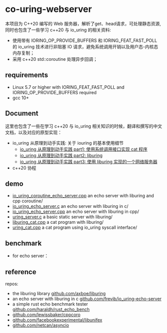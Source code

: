 # co-uring-webserver

本项目为 C++20 编写的 Web 服务器，解析了get、head请求，可处理静态资源,同时也包含了一些学习 c++20 与 io_uring 的相关资料:

- 使用带有 IORING_OP_PROVIDE_BUFFERS 和 IORING_FEAT_FAST_POLL 的 io_uring 技术进行非阻塞 IO 请求，避免系统调用开销以及用户态-内核态内存复制；
- 采用 c++20 std::coroutine 处理异步回调；

## requirements

- Linux 5.7 or higher with IORING_FEAT_FAST_POLL and IORING_OP_PROVIDE_BUFFERS required
- gcc 10+

## Document

这里也包含了一些在学习 c++20 与 io_uring 相关知识的时候，翻译和撰写的中文文档，以及对应的原型实现：

- io_uring 从原理到动手实践: 关于 iouring 的基本使用细节
  - [io_uring 从原理到动手实践 part1: 使用系统调用接口实现 cat 程序](document\io_uring-by-example\io_uring-by-example1.md)
  - [io_uring 从原理到动手实践 part2: liburing](document\io_uring-by-example\io_uring-by-example2.md)
  - [io_uring 从原理到动手实践 part3: 使用 liburing 实现的一个网络服务器](document\io_uring-by-example\io_uring-by-example3.md)
- c++20 协程

## demo 

- [io_uring_coroutine_echo_server.cpp](demo\io_uring_coroutine_echo_server.cpp) an echo server with liburing and cpp coroutine/
- [io_uring_echo_server.c](demo\io_uring_echo_server.c) an echo server with liburing in c/
- [io_uring_echo_server.cpp](demo\io_uring_echo_server.cpp) an echo server with liburing in cpp/
- [uring_server.c](demo\uring_server.c) a basic static server with liburing/
- [liburing_cat.cpp](demo\liburing_cat.c) a cat program with liburing/
- [uring_cat.cpp](demo\uring_cat.c) a cat program using io_uring syscall interface/

## benchmark

- for echo server：

## reference

repos:

- the liburing library [github.com/axboe/liburing](https://github.com/axboe/liburing)
- an echo server with liburing in c [github.com/frevib/io_uring-echo-server](https://github.com/frevib/io_uring-echo-server)
- a simple rust echo benchmark tester [github.com/haraldh/rust_echo_bench](https://github.com/haraldh/rust_echo_bench)
- [github.com/lewissbaker/cppcoro](https://github.com/lewissbaker/cppcoro)
- [github.com/facebookexperimental/libunifex](https://github.com/facebookexperimental/libunifex)
- [github.com/netcan/asyncio](https://github.com/netcan/asyncio)
